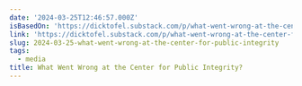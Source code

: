```yaml
---
date: '2024-03-25T12:46:57.000Z'
isBasedOn: 'https://dicktofel.substack.com/p/what-went-wrong-at-the-center-for'
link: 'https://dicktofel.substack.com/p/what-went-wrong-at-the-center-for'
slug: 2024-03-25-what-went-wrong-at-the-center-for-public-integrity
tags:
  - media
title: What Went Wrong at the Center for Public Integrity?
---
```


